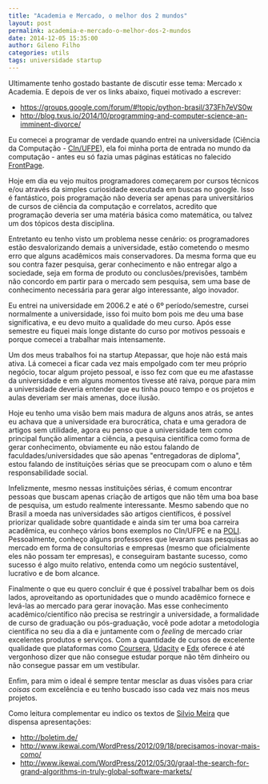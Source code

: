 ```yaml
---
title: "Academia e Mercado, o melhor dos 2 mundos"
layout: post
permalink: academia-e-mercado-o-melhor-dos-2-mundos
date: 2014-12-05 15:35:00
author: Gileno Filho
categories: utils
tags: universidade startup
---
```


Ultimamente tenho gostado bastante de discutir esse tema: Mercado x Academia. E depois de ver os links abaixo, fiquei motivado a escrever:

- https://groups.google.com/forum/#!topic/python-brasil/373Fh7eVS0w
- http://blog.txus.io/2014/10/programming-and-computer-science-an-imminent-divorce/

Eu comecei a programar de verdade quando entrei na universidade (Ciência da Computação - [CIn/UFPE](http://www.cin.ufpe.br)), ela foi minha porta de entrada no mundo da computação - antes eu só fazia umas páginas estáticas no falecido [FrontPage](http://pt.wikipedia.org/wiki/Microsoft_FrontPage).

Hoje em dia eu vejo muitos programadores começarem por cursos técnicos e/ou através da simples curiosidade executada em buscas no google. Isso é fantástico, pois programação não deveria ser apenas para universitários de cursos de ciência da computação e correlatos, acredito que programação deveria ser uma matéria básica como matemática, ou talvez um dos tópicos desta disciplina.

Entretanto eu tenho visto um problema nesse cenário: os programadores estão desvalorizando demais a universidade, estão cometendo o mesmo erro que alguns acadêmicos mais conservadores. Da mesma forma que eu sou contra fazer pesquisa, gerar conhecimento e não entregar algo a sociedade, seja em forma de produto ou  conclusões/previsões, também não concordo em partir para o mercado sem pesquisa, sem uma base de conhecimento necessária para gerar algo interessante, algo inovador.

Eu entrei na universidade em 2006.2 e até o 6º período/semestre, cursei normalmente a universidade, isso foi muito bom pois me deu uma base significativa, e eu devo muito a qualidade do meu curso. Após esse semestre eu fiquei mais longe distante do curso por motivos pessoais e porque comecei a trabalhar mais intensamente.

Um dos meus trabalhos foi na startup Atepassar, que hoje não está mais ativa. Lá comecei a ficar cada vez mais empolgado com ter meu próprio negócio, tocar algum projeto pessoal, e isso fez com que eu me afastasse da universidade e em alguns momentos tivesse até raiva, porque para mim a universidade deveria entender que eu tinha pouco tempo e os projetos e aulas deveriam ser mais amenas, doce ilusão.

Hoje eu tenho uma visão bem mais madura de alguns anos atrás, se antes eu achava que a universidade era burocrática, chata e uma geradora de artigos sem utilidade, agora eu penso que a universidade tem como principal função alimentar a ciência, a pesquisa científica como forma de gerar conhecimento, obviamente eu não estou falando de faculdades/universidades que são apenas "entregadoras de diploma", estou falando de instituições sérias que se preocupam com o aluno e têm responsabilidade social.

Infelizmente, mesmo nessas instituições sérias, é comum encontrar pessoas que buscam apenas criação de artigos que não têm uma boa base de pesquisa, um estudo realmente interessante. Mesmo sabendo que no Brasil a moeda nas universidades são artigos científicos, é possível priorizar qualidade sobre quantidade e ainda sim ter uma boa carreira acadêmica, eu conheço vários bons exemplos no CIn/UFPE e na [POLI](http://poli.br/). Pessoalmente, conheço alguns professores que levaram suas pesquisas ao mercado em forma de consultorias e empresas (mesmo que oficialmente eles não possam ter empresas), e conseguiram bastante sucesso, como sucesso é algo muito relativo, entenda como um negócio sustentável, lucrativo e de bom alcance.

Finalmente o que eu quero concluir é que é possível trabalhar bem os dois lados, aproveitando as oportunidades que o mundo acadêmico fornece e levá-las ao mercado para gerar inovação. Mas esse conhecimento acadêmico/científico não precisa se restringir a universidade, a formalidade de curso de graduação ou pós-graduação, você pode adotar a metodologia científica no seu dia a dia e juntamente com o *feeling* de mercado criar excelentes produtos e serviços. Com a quantidade de cursos de excelente qualidade que plataformas como [Coursera](https://www.coursera.org/), [Udacity](https://www.udacity.com/) e [Edx](https://www.edx.org/) oferece é até vergonhoso dizer que não consegue estudar porque não têm dinheiro ou não consegue passar em um vestibular.

Enfim, para mim o ideal é sempre tentar mesclar as duas visões para criar *coisas* com excelência e eu tenho buscado isso cada vez mais nos meus projetos.

Como leitura complementar eu indico os textos de [Silvio Meira](https://twitter.com/srlm) que dispensa apresentações:

- http://boletim.de/
- http://www.ikewai.com/WordPress/2012/09/18/precisamos-inovar-mais-como/
- http://www.ikewai.com/WordPress/2012/05/30/graal-the-search-for-grand-algorithms-in-truly-global-software-markets/
